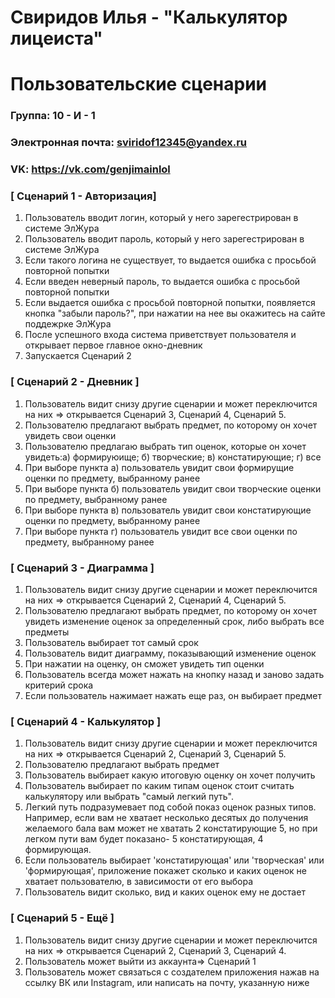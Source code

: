 # Свиридов Илья - "Калькулятор лицеиста"
# Пользовательские сценарии

### Группа: 10 - И - 1
### Электронная почта: sviridof12345@yandex.ru
### VK: https://vk.com/genjimainlol


### [ Сценарий 1 - Авторизация]

1. Пользователь вводит логин, который у него зарегестрирован в системе ЭлЖура
2. Пользователь вводит пароль, который у него зарегестрирован в системе ЭлЖура
3. Если такого логина не существует, то выдается ошибка с просьбой повторной попытки
4. Если введен неверный пароль, то выдается ошибка с просьбой повторной попытки
5. Если выдается ошибка с просьбой повторной попытки, появляется кнопка "забыли пароль?", при нажатии на нее вы окажитесь на сайте поддежрке ЭлЖура
6. После успешного входа система приветствует пользователя и открывает первое главное окно-дневник
7. Запускается Сценарий 2 

### [ Сценарий 2 - Дневник ]

1. Пользователь видит снизу другие сценарии и может переключится на них => открывается Сценарий 3, Сценарий 4, Сценарий 5.
2. Пользователю предлагают выбрать предмет, по которому он хочет увидеть свои оценки
3. Пользователю предлагаю выбрать тип оценок, которые он хочет увидеть:а) формируюище; б) творческие; в) констатирующие; г) все
4. При выборе пункта а) пользователь увидит свои формирущие оценки по предмету, выбранному ранее
5. При выборе пункта б) пользователь увидит свои творческие оценки по предмету, выбранному ранее
6. При выборе пункта в) пользователь увидит свои констатирующие оценки по предмету, выбранному ранее
7. При выборе пункта г) пользователь увидит все свои оценки по предмету, выбранному ранее

### [ Сценарий 3 - Диаграмма ]

1. Пользователь видит снизу другие сценарии и может переключится на них => открывается Сценарий 2, Сценарий 4, Сценарий 5.
2. Пользователю предлагают выбрать предмет, по которому он хочет увидеть изменение оценок за определенный срок, либо выбрать все предметы
3. Пользователь выбирает тот самый срок
4. Пользователь видит диаграмму, показывающий изменение оценок
5. При нажатии на оценку, он сможет увидеть тип оценки
6. Пользователь всегда может нажать на кнопку назад и заново задать критерий срока
7. Если пользователь нажимает нажать еще раз, он выбирает предмет

### [ Сценарий 4 - Калькулятор ]

1. Пользователь видит снизу другие сценарии и может переключится на них => открывается Сценарий 2, Сценарий 3, Сценарий 5.
2. Пользователю предлагают выбрать предмет
3. Пользователь выбирает какую итоговую оценку он хочет получить
4. Пользователь выбирает по каким типам оценок стоит считать калькулятору или выбрать "самый легкий путь".
5. Легкий путь подразумевает под собой показ оценок разных типов. Например, если вам не хватает несколько десятых до получения желаемого бала вам может не хватать 2 констатирующие 5, но при легком пути вам будет показано- 5 констатирующая, 4 формирующая.
6. Если пользователь выбирает 'констатирующая' или 'творческая' или 'формирующая', приложение покажет сколько и каких оценок не хватает пользователю, в зависимости от его выбора
7. Пользователь видит сколько, вид и каких оценок ему не достает

### [ Сценарий 5 - Ещё ]

1. Пользователь видит снизу другие сценарии и может переключится на них => открывается Сценарий 2, Сценарий 3, Сценарий 4.
2. Пользователь может выйти из аккаунта=> Сценарий 1
3. Пользователь может связаться с создателем приложения нажав на ссылку ВК или Instagram, или написать на почту, указанную ниже







